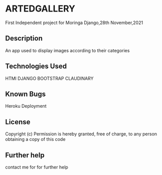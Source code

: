# ARTEDGALLERY

First Independent project for Moringa Django,28th November,2021



## Description
An app used to display images according to their categories

## Technologies Used
HTMl
DJANGO
BOOTSTRAP
CLAUDINARY



## Known Bugs

Heroku Deployment

## License

Copyright (c) Permission is hereby granted, free of charge, to any person obtaining a copy of this code

## Further help

contact me for for further help